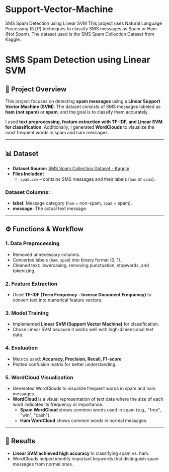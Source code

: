 # Support-Vector-Machine
SMS Spam Detection using Linear SVM This project uses Natural Language Processing (NLP) techniques to classify SMS messages as Spam or Ham (Not Spam). The dataset used is the SMS Spam Collection Dataset from Kaggle. 
# SMS Spam Detection using Linear SVM

## 📌 Project Overview
This project focuses on detecting **spam messages** using a **Linear Support Vector Machine (SVM)**. The dataset consists of SMS messages labeled as **ham (not spam)** or **spam**, and the goal is to classify them accurately.

I used **text preprocessing, feature extraction with TF-IDF, and Linear SVM for classification**. Additionally, I generated **WordClouds** to visualize the most frequent words in spam and ham messages.

---

## 📊 Dataset
- **Dataset Source:** [SMS Spam Collection Dataset - Kaggle](https://www.kaggle.com/datasets/uciml/sms-spam-collection-dataset)
- **Files Included:**
  - `spam.csv` – contains SMS messages and their labels (`ham` or `spam`).

### Dataset Columns:
- **label:** Message category (`ham` = non-spam, `spam` = spam).
- **message:** The actual text message.

---

## ⚙️ Functions & Workflow
### 1. **Data Preprocessing**
- Removed unnecessary columns.
- Converted labels (`ham`, `spam`) into binary format (0, 1).
- Cleaned text: lowercasing, removing punctuation, stopwords, and tokenizing.

### 2. **Feature Extraction**
- Used **TF-IDF (Term Frequency – Inverse Document Frequency)** to convert text into numerical feature vectors.

### 3. **Model Training**
- Implemented **Linear SVM (Support Vector Machine)** for classification.
- Chose Linear SVM because it works well with high-dimensional text data.

### 4. **Evaluation**
- Metrics used: **Accuracy, Precision, Recall, F1-score**
- Plotted confusion matrix for better understanding.

### 5. **WordCloud Visualization**
- Generated WordClouds to visualize frequent words in spam and ham messages.
- **WordCloud** is a visual representation of text data where the size of each word indicates its frequency or importance.
  - **Spam WordCloud** shows common words used in spam (e.g., "free", "win", "cash").
  - **Ham WordCloud** shows common words in normal messages.

---

## 📌 Results
- **Linear SVM achieved high accuracy** in classifying spam vs. ham.
- WordClouds helped identify important keywords that distinguish spam messages from normal ones.

